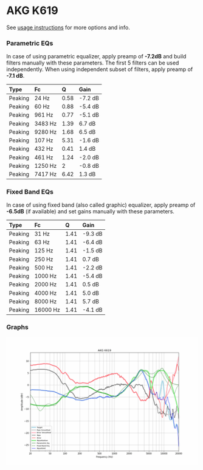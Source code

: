 # AKG K619
See [usage instructions](https://github.com/jaakkopasanen/AutoEq#usage) for more options and info.

### Parametric EQs
In case of using parametric equalizer, apply preamp of **-7.2dB** and build filters manually
with these parameters. The first 5 filters can be used independently.
When using independent subset of filters, apply preamp of **-7.1 dB**.

| Type    | Fc      |    Q | Gain    |
|:--------|:--------|:-----|:--------|
| Peaking | 24 Hz   | 0.58 | -7.2 dB |
| Peaking | 60 Hz   | 0.88 | -5.4 dB |
| Peaking | 961 Hz  | 0.77 | -5.1 dB |
| Peaking | 3483 Hz | 1.39 | 6.7 dB  |
| Peaking | 9280 Hz | 1.68 | 6.5 dB  |
| Peaking | 107 Hz  | 5.31 | -1.6 dB |
| Peaking | 432 Hz  | 0.41 | 1.4 dB  |
| Peaking | 461 Hz  | 1.24 | -2.0 dB |
| Peaking | 1250 Hz | 2    | -0.8 dB |
| Peaking | 7417 Hz | 6.42 | 1.3 dB  |

### Fixed Band EQs
In case of using fixed band (also called graphic) equalizer, apply preamp of **-6.5dB**
(if available) and set gains manually with these parameters.

| Type    | Fc       |    Q | Gain    |
|:--------|:---------|:-----|:--------|
| Peaking | 31 Hz    | 1.41 | -9.3 dB |
| Peaking | 63 Hz    | 1.41 | -6.4 dB |
| Peaking | 125 Hz   | 1.41 | -1.5 dB |
| Peaking | 250 Hz   | 1.41 | 0.7 dB  |
| Peaking | 500 Hz   | 1.41 | -2.2 dB |
| Peaking | 1000 Hz  | 1.41 | -5.4 dB |
| Peaking | 2000 Hz  | 1.41 | 0.5 dB  |
| Peaking | 4000 Hz  | 1.41 | 5.0 dB  |
| Peaking | 8000 Hz  | 1.41 | 5.7 dB  |
| Peaking | 16000 Hz | 1.41 | -4.1 dB |

### Graphs
![](./AKG%20K619.png)